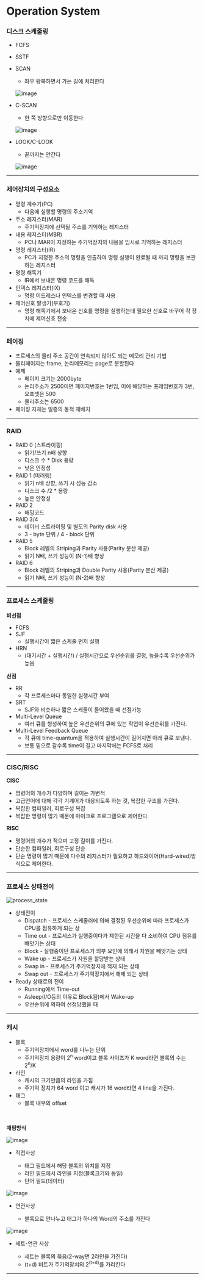 # Operation System

### 디스크 스케줄링

* FCFS

* SSTF 

* SCAN

  * 좌우 왕복하면서 가는 길에 처리한다

  ![image](https://user-images.githubusercontent.com/75229881/110737022-fa76c300-826f-11eb-960a-27499f930912.png)

* C-SCAN

  * 한 쪽 방향으로만 이동한다

  ![image](https://user-images.githubusercontent.com/75229881/110737211-4a558a00-8270-11eb-896a-7a7f71f22823.png)

* LOOK/C-LOOK

  * 끝까지는 안간다

  ![image](https://user-images.githubusercontent.com/75229881/110737261-63f6d180-8270-11eb-8cbf-d2e8dff088c7.png)

---

### 제어장치의 구성요소
* 명령 계수기(PC) 
  * 다음에 실행할 명령의 주소기억
* 주소 레지스터(MAR)
  * 주기억장치에 선택될 주소를 기억하는 레지스터
* 내용 레지스터(MBR)
  * PC나 MAR이 지정하는 주기억장치의 내용을 임시로 기억하는 레지스터 
* 명령 레지스터(IR)
  * PC가 지정한 주소의 명령을 인출하여 명령 실행이 완료될 때 까지 명령을 보관하는 레지스터 
* 명령 해독기
  * IR에서 보내온 명령 코드를 해독
* 인덱스 레지스터(IX)
  * 명령 어드레스나 인덱스를 변경할 때 사용
* 제어신호 발생기(부호기)
  * 명령 해독기에서 보내온 신호를 명령을 실행하는데 필요한 신호로 바꾸어 각 장치에 제어신호 전송

---

### 페이징

*  프로세스의 물리 주소 공간이 연속되지 않아도 되는 메모리 관리 기법
* 물리페이지는 frame, 논리메모리는 page로 분할된다
* 예제
  * 페이지 크기는 2000byte
  * 논리주소가 2500이면 페이지번호는 1번임, 이에 해당하는 프레임번호가 3번, 오프셋은 500
  * 물리주소는 6500
* 페이징 자체는 일종의 동적 재배치

---

### RAID

* RAID 0 (스트라이핑)
  * 읽기/쓰기 n배 상향
  * 디스크 수 * Disk 용량
  * 낮은 안정성
* RAID 1 (미러링)
  * 읽기 n배 상향, 쓰기 시 성능 감소
  * 디스크 수 /2 * 용량
  * 높은 안정성
* RAID 2
  * 해밍코드
* RAID 3/4
  * 데이터 스트라이핑 및 별도의 Parity disk 사용
  * 3 - byte 단위 / 4 - block 단위
* RAID 5
  *  Block 레벨의 Striping과 Parity 사용(Parity 분산 제공)
  * 읽기 N배, 쓰기 성능이 (N-1)배 향상
* RAID 6
  *  Block 레벨의 Striping과 Double Parity 사용(Parity 분산 제공)
  * 읽기 N배, 쓰기 성능이 (N-2)배 향상

---

### 프로세스 스케줄링

**비선점**

* FCFS
* SJF
  * 실행시간이 짧은 스케줄 먼저 실행
* HRN
  * (대기시간 + 실행시간) / 실행시간으로 우선순위를 결정, 높을수록 우선순위가 높음

**선점**

* RR
  * 각 프로세스마다 동일한 실행시간 부여
* SRT
  * SJF와 비슷하나 짧은 스케줄이 들어왔을 때 선점가능
* Multi-Level Queue
  * 여러 큐를 형성하여 높은 우선순위의 큐에 있는 작업이 우선순위를 가진다.
* Multi-Level Feedback Queue
  * 각 큐에 time-quantum을 적용하여 실행시간이 길어지면 아래 큐로 보낸다.
  * 보통 밑으로 갈수록 time이 길고 마지막에는 FCFS로 처리

---

### CISC/RISC

**CISC**

* 명령어의 개수가 다양하며 길이는 가변적
* 고급언어에 대해 각각 기계어가 대응되도록 하는 것, 복잡한 구조를 가진다.
* 복잡한 컴파일러, 회로구성 복잡
* 복잡한 명령이 많기 때문에 마이크로 프로그램으로 제어한다.

**RISC**

* 명령어의 개수가 적으며 고정 길이를 가진다.
* 단순한 컴파일러, 회로구성 단순
* 단순 명령이 많기 때문에 다수의 레지스터가 필요하고 하드와이어(Hard-wired)방식으로 제어한다.

---

### 프로세스 상태전이

![process_state](https://user-images.githubusercontent.com/75229881/113966976-0ce21d80-986b-11eb-9bf5-e879ae14dc4d.png)

* 상태전이
  * Dispatch - 프로세스 스케줄러에 의해 결정된 우선순위에 따라 프로세스가 CPU를 점유하게 되는 상
  * Time out - 프로세스가 실행중이다가 제한된 시간을 다 소비하여 CPU 점유를 빼앗기는 상태
  * Block - 실행중이던 프로세스가 외부 요인에 의해서 자원을 빼앗기는 상태
  * Wake up - 프로세스가 자원을 할당받는 상태
  * Swap in - 프로세스가 주기억장치에 적재 되는 상태
  * Swap out - 프로세스가 주기억장치에서 해제 되는 상태
* Ready 상태로의 전이
  * Running에서 Time-out
  * Asleep(I/O등의 이유로 Block됨)에서 Wake-up
  * 우선순위에 의하여 선점당했을 때

---

### 캐시

* 블록
  * 주기억장치에서 word를 나누는 단위
  * 주기억장치 용량이 2<sup>n</sup> word이고 블록 사이즈가 K word라면 블록의 수는 2<sup>n</sup>/K
* 라인
  * 캐시의 크기만큼의 라인을 가짐
  * 주기억 장치가 64 word 이고 캐시가 16 word라면 4 line을 가진다.
* 태그
  * 블록 내부의 offset

<br>

**매핑방식**

![image](https://user-images.githubusercontent.com/75229881/114500782-bb1f0600-9c63-11eb-9a73-416a15fb779a.png)

* 직접사상

  * 태그 필드에서 해당 블록의 위치를 지정
  * 라인 필드에서 라인을 지정(블록크기와 동일)
  * 단어 필드(데이터)

![image](https://user-images.githubusercontent.com/75229881/114502916-79905a00-9c67-11eb-89c9-96e026cac12c.png)

* 연관사상

  * 블록으로 안나누고 태그가 하나의 Word의 주소를 가진다

![image](https://user-images.githubusercontent.com/75229881/114503120-c2e0a980-9c67-11eb-8a12-da0b01bf4837.png)

* 세트-연관 사상

  * 세트는 블록의 묶음(2-way면 2라인을 가진다)
  * (t+d) 비트가 주기억장치의 2<sup>(t+d)</sup>를 가리킨다

---





  

